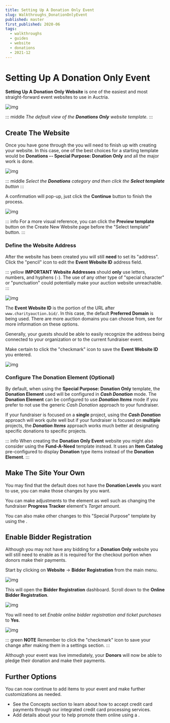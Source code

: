 ```yaml
---
title: Setting Up A Donation Only Event
slug: Walkthroughs_DonationOnlyEvent
published: master
first_published: 2020-06
tags:
  - walkthroughs
  - guides
  - website
  - donations
  - 2021-12
---
```


# Setting Up A Donation Only Event <Updated/>

**Setting Up A Donation Only Website** is one of the easiest and most straight-forward event websites to use in Auctria.

![img](./index.assets/DonationOnlyPreview.png)

::: middle
*The default view of the __Donations Only__ website template.*
:::

## Create The Website

Once you have gone through the <IndexLink slug="InitialSetup"/> you will need to finish up with creating your website. In this case, one of the best choices for a starting template would be **Donations -- Special Purpose: Donation Only** and all the major work is done.

![img](./index.assets/SpecialPurpose_DonationOnly.png)

::: middle
*Select the __Donations__ category and then click the __Select template__ button*
:::

A confirmation will pop-up, just click the **Continue** button to finish the process.

![img](./index.assets/Confirmation.png)

::: info
For a more visual reference, you can click the **Preview template** button on the <IndexLink slug="Walkthroughs_CreateNewWebSite2021">Create New Website</IndexLink> page before the "Select template" button.
:::

### Define the Website Address

After the website has been created you will still **need** to set its "address". Click the "pencil" icon to edit the **Event Website ID** address field.

::: yellow
**IMPORTANT**
**Website Addresses** should **only** use letters, numbers, and hyphens (`-`). The use of any other type of "special character" or "punctuation" could potentially make your auction website unreachable.
:::

![img](./index.assets/WebsiteAddress_NotSaved.png)

The **Event Website ID** is the portion of the URL after `www.charityauction.bid/`. In this case, the default **Preferred Domain** is being used. There are more auction domains you can choose from, see <IndexLink slug="SetWebsiteAddress"/> for more information on these options.

Generally, your guests should be able to easily recognize the address being connected to your organization or to the current fundraiser event.

Make certain to click the "checkmark" icon to save the **Event Website ID** you entered.

![img](./index.assets/WebsiteAddress_Saved.png)

### Configure The Donation Element (Optional)

By default, when using the **Special Purpose: Donation Only** template, the **Donation Element** used will be configured in **_Cash Donation_** mode. The **Donation Element** can be configured to use **_Donation Items_** mode if you prefer to not use the generic *Cash Donation* approach to your fundraiser.

If your fundraiser is focused on a **single** project, using the **_Cash Donation_** approach will work quite well but if your fundraiser is focused on **multiple** projects, the **_Donation Items_** approach works much better at designating specific donations to specific projects.

::: info
When creating the **Donation Only Event** website you might also consider using the **Fund-A-Need** template instead. It uses an **Item Catalog** pre-configured to display **Donation** type items instead of the **Donation Element**.
:::

<Link/> <IndexLink slug="RowContent_DonationElement"/>
<Link/> <IndexLink slug="DonationItems"/>
<Link/> <IndexLink slug="FundANeed"/>
<Link/> <IndexLink slug="RowContent_ItemCatalog"/>

<HRDiv/>

## Make The Site Your Own

You may find that the default <IndexLink slug="RowContent_DonationElement"/> does not have the **Donation Levels** you want to use, you can make those changes by <IndexLink slug="SettingDonationLevels"/> you want.

You can make adjustments to the <IndexLink slug="BasicContent_Thermometer"/> element as well such as changing the fundraiser **Progress Tracker** element's <IndexLink slug="BasicContent_Thermometer" anchor="type-thermometer"/> *Target* amount.

You can also make other changes to this "Special Purpose" template by using the <IndexLink slug="WebsiteEditor"/>.

<Link/> <IndexLink slug="OpeningTheEditor"/>
<Link/> <IndexLink slug="EditWebsitePages"/>

<HRDiv/>

## Enable Bidder Registration

Although you may not have any bidding for a **Donation Only** website you will still need to enable <IndexLink slug="BidderRegistration"/> as it is required for the checkout portion when donors make their payments.

Start by clicking on **Website** -> **Bidder Registration** from the main <IndexLink slug="AuctionDashboard"/> menu.

![img](./index.assets/BidderRegistration.png)

This will open the **Bidder Registration** dashboard. Scroll down to the **Online Bidder Registration**.

![img](./index.assets/OnlineBidderRegistration_Off.png)

You will need to set *Enable online bidder registration and ticket purchases* to **Yes**.

![img](./index.assets/OnlineBidderRegistration_On.png)

::: green
**NOTE**
Remember to click the "checkmark" icon to save your change after making them in a settings section.
:::

Although your event was live immediately, your **Donors** will now be able to pledge their donation and make their payments.

<HRDiv/>

## Further Options

You can now continue to add items to your event and make further customizations as needed.

- See the <IndexLink slug="CreditCardConcepts"/> Concepts section to learn about how to accept credit card payments through our integrated credit card processing services.
- Add details about your <IndexLink slug="Donors"/> to help promote them online using a <IndexLink slug="RowContent_DonorCatalog"/>.

<ChildPages/>
<Revised date="2021-12-09"/>

